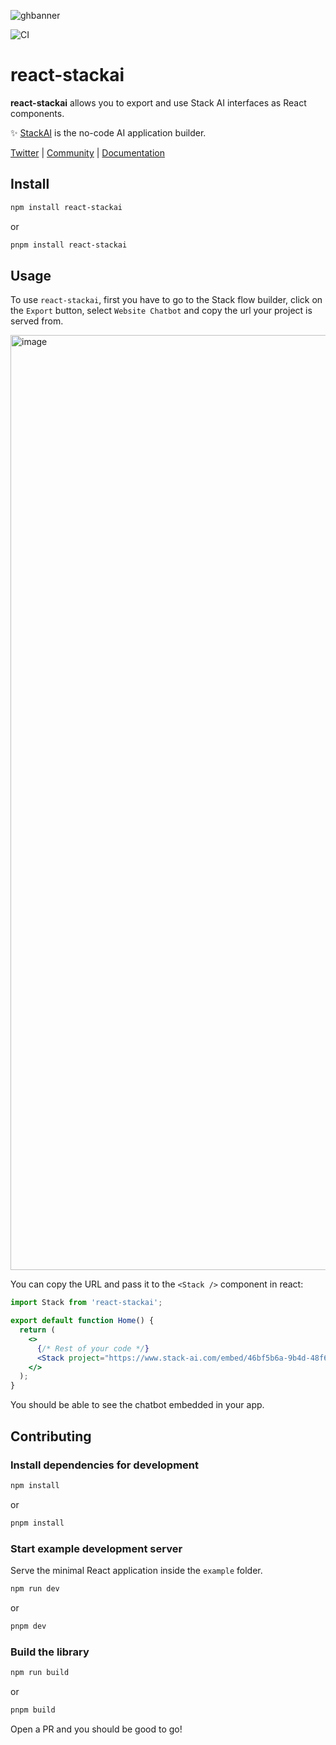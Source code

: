 ![ghbanner](https://github.com/stackai/react-stackai/assets/32944505/5722bae2-7b87-4e3f-9c10-8a001c3c78a7)

![CI](https://github.com/stackai/react-stackai/workflows/Check%20successful%20build/badge.svg)

# react-stackai

**react-stackai** allows you to export and use Stack AI interfaces as React components.

✨ [StackAI](https://stack-ai.com) is the no-code AI application builder.

[Twitter](https://twitter.com/StackAI_HQ?ref_src=twsrc%5Egoogle%7Ctwcamp%5Eserp%7Ctwgr%5Eauthor) | [Community](https://discord.gg/sSbwawtNsV) | [Documentation](https://stack-ai.com/docs)

## Install

```bash
npm install react-stackai
```

or

```bash
pnpm install react-stackai
```

## Usage

To use `react-stackai`, first you have to go to the Stack flow builder, click on the `Export` button, select `Website Chatbot` and copy the url your project is served from.

<img width="1496" alt="image" src="https://github.com/stackai/react-stackai/assets/32944505/d89109fb-8c33-41d3-ba67-d3145b6c581e">

You can copy the URL and pass it to the `<Stack />` component in react:

```jsx
import Stack from 'react-stackai';

export default function Home() {
  return (
    <>
      {/* Rest of your code */}
      <Stack project="https://www.stack-ai.com/embed/46bf5b6a-9b4d-48f6-8a13-cdfc4fe58520/11da0c81-afe2-4ccd-b498-807bbde8e7f1/653fefcfcc37c0093d55e6a9" />
    </>
  );
}
```

You should be able to see the chatbot embedded in your app.

## Contributing

### Install dependencies for development

```bash
npm install
```

or

```bash
pnpm install
```

### Start example development server

Serve the minimal React application inside the `example` folder.

```bash
npm run dev
```

or

```bash
pnpm dev
```

### Build the library

```bash
npm run build
```

or

```bash
pnpm build
```

Open a PR and you should be good to go!
